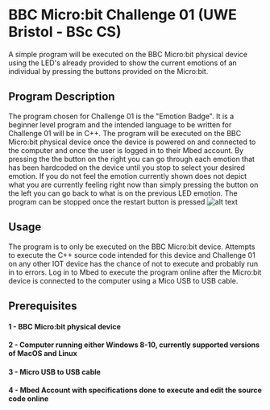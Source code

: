 # BBC Micro:bit Challenge 01 (UWE Bristol - BSc CS)
A simple program will be executed on the BBC Micro:bit physical device using the LED's already provided to show the current emotions of an individual by pressing the buttons provided on the Micro:bit.

## Program Description
The program chosen for Challenge 01 is the "Emotion Badge". It is a beginner level program and the intended language to be written for Challenge 01 will be in C++. The program will be executed on the BBC Micro:bit physical device once the device is powered on and connected to the computer and once the user is logged in to their Mbed account. By pressing the the button on the right you can go through each emotion that has been hardcoded on the device until you stop to select your desired emotion. If you do not feel the emotion currently shown does not depict what you are currently feeling right now than simply pressing the button on the left you can go back to what is on the previous LED emotion. The program can be stopped once the restart button is pressed
![alt text](https://github.com/[username]/[reponame]/blob/[branch]/image.jpg?raw=true)

## Usage
The program is to only be executed on the BBC Micro:bit device. Attempts to execute the C++ source code intended for this device and Challenge 01 on any other IOT device has the chance of not to execute and probably run in to errors. Log in to Mbed to execute the program online after the Micro:bit device is connected to the computer using a Mico USB to USB cable.

## Prerequisites
#### 1 - BBC Micro:bit physical device
#### 2 - Computer running either Windows 8-10, currently supported versions of MacOS and Linux
#### 3 - Micro USB to USB cable
#### 4 - Mbed Account with specifications done to execute and edit the source code online
